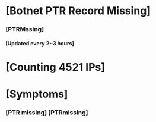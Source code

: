 # [Botnet PTR Record Missing]
### [PTRMssing]
#### [Updated every 2~3 hours]

# [Counting 4521 IPs]

# [Symptoms] 
###   [PTR missing] [PTRmissing]
